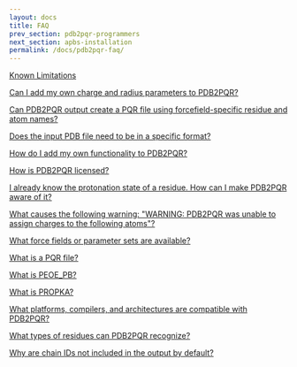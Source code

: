 ```yaml
---
layout: docs
title: FAQ
prev_section: pdb2pqr-programmers
next_section: apbs-installation
permalink: /docs/pdb2pqr-faq/
---
```



<script type="text/javascript" language="JavaScript"><!--
function HideContent(d) {
document.getElementById(d).style.display = "none";
}
function ShowContent(d) {
document.getElementById(d).style.display = "block";
}
function ReverseDisplay(d) {
if(document.getElementById(d).style.display == "none") { document.getElementById(d).style.display = "block"; }
else { document.getElementById(d).style.display = "none"; }
}
//--></script>



<a href="javascript:ReverseDisplay('limitations')">Known Limitations</a>

<div id="limitations" style="display:none;">
	<p>The following is a list of known limitations with the current version of PDB2PQR. Many of these limitations will be removed/fixed in future releases of the software: the web server is limited to biomolecules with less than 10,000 atoms.</p>
	<p>To limit the load on our servers, we currently limit web server submissions to proteins containing fewer than 10,000 atoms.</p>
	<ul>
		<li>If you are interested in using PDB2PQR for larger proteins, you are encouraged to download a command line version of PDB2PQR from the homepage.</li>
		<li>Ligands do not change PROPKA pKa predictions. The version of PROPKA we are currently using does not consider ligand effects (H-bonding, charges, etc.) when calculating pKa values. This support will be provided in future versions of PDB2PQR.</li>
		<li>The browser "back" button is not supported. Due to our use of CGI forms, we do not recommend use of your browser "back" button when using PDB2PQR. Links are provided on most pages for navigating the PDB2PQR site.</li>
	</ul>
</div>

<a href="javascript:ReverseDisplay('radius-parameters')">Can I add my own charge and radius parameters to PDB2PQR?</a>


<div id="radius-parameters" style="display:none;">
	<p>Yes; there are two ways to add your own parameters to PDB2PQR:</p>

	<h4>Adding a few additional parameters to an existing forcefield</h4>
	<p>If you are just adding the parameters of a few residues and atoms to an existing forcefield (e.g., AMBER), you can open the forcefield data file (dat/AMBER.DAT) directly and add your parameters. After the parameter addition, save the force field data file (dat/AMBER.DAT) with your changes. You should also update the corresponding .names file (dat/AMBER.names) if your added residue or atom naming scheme is different from the PDB2PQR canonical naming scheme.</p>

	<h4>Adding an entirely new forcefield.</h4>
	<p>If you are adding a new forcefield to PDB2PQR, then you will need to follow the instructions below:</p>
	<ol>
		<li>
			Provide two files:<br />
			<ul>
				<li>Your forcefield data file (e.g., myff.DAT).</li><li>If your atom naming scheme of the forcefield is different from the PDB2PQR canonical naming scheme, then you will also need to provide a names files (myff.names). It is recommended to build your own forcefield data file and names file based on existing .DAT and .names file formats. For more information on the XML format used in .names files, please refer to the XML file format documentation.</li>
			</ul>
		</li>
		<li>
			After finishing your forcefield data file and names file, these can be used with either the command line or the web server versions of PDB2PQR:
			<ul>
				<li>For command line execution:
					<ul><li>Locate your PDB2PQR distribution and place the forcefield and names files in the dat/ directory.</li><li>On PDB2PQR command line version, run: python pdb2pqr.py [options] --ff=myff {path} {output-path}</li></ul>
				</li>
			</ul>
		</li>
		<li>
				For the web server, select "User-defined forcefield" radio button, then specify your user-defined data file and names file. Select other options when needed, and then click "Submit".
		</li>
	</ol>
</div>


<a href="javascript:ReverseDisplay('forcefield-specific-residue')">Can PDB2PQR output create a PQR file using forcefield-specific residue and atom names?</a>

<div id="forcefield-specific-residue" style="display:none;">
	<p>Yes, using the <code>--ffout</code> flag with the command-line version of the code or by checking the appropriate box in the web interface. For patch-based forcefields a single residue might have different residue names. Additionally, some forcefield residue names might have 4 letters instead of the standard 3 letters, yielding columns that merge together: this will likely cause errors when used with APBS unless the resulting PQR file is cleaned up to add whitespace.</p>
</div>


<a href="javascript:ReverseDisplay('pdf-file-specific-format')">Does the input PDB file need to be in a specific format?</a>

<div id="pdf-file-specific-format" style="display:none;">
	<p>Ideally all input PDB files would be in standard PDB Format. Since this format assigns information to specific columns, if this information is not present (e.g., in whitespace delimited files), then PDB2PQR may give strange results.</p>
</div>


<a href="javascript:ReverseDisplay('add-functionality')">How do I add my own functionality to PDB2PQR?</a>

<div id="add-functionality" style="display:none;">
	<p>PDB2PQR version 1.1.0 introduced the <code>extensions</code> directory which allows users to incorporate custom operations into the PDB2PQR workflow.</p>
</div>


<a href="javascript:ReverseDisplay('licensing')">How is PDB2PQR licensed?</a>

<div id="licensing" style="display:none;">
	<p>PDB2PQR is covered under the <a href="http://opensource.org/licenses/bsd-license.php">BSD License</a>, which basically means you can copy it, change it, use subsets of it, redistribute it, etc.; however, you need to give credit to the original source and the original portion of the code must remain under the BSD License. The PROPKA and PDB2PKA packages are also available under the BSD License. <a href="../pdb2pqr-license/">View the license.</a></p>
</div>


<a href="javascript:ReverseDisplay('protonation-state')">I already know the protonation state of a residue. How can I make PDB2PQR aware of it?</a>

<div id="protonation-state" style="display:none;">
<p>DB2PQR has the ability to recognize certain protonation states and keep them fixed during optimization. To use this feature manually rename the residue name in the PDB file as follows:</p>
	<ul>
		<li>Neutral ASP: ASH</li>
		<li>Negative CYS: CYM</li>
		<li>Neutral GLU: GLH</li>
		<li>Neutral HIS: HIE/HID/HSD/HSE</li>
		<li>Positive HIS: HIP/HSP</li>
		<li>Neutral LYS: LYN</li>
		<li>Negative TYR: TYM</li>
	</ul>
</div>


<a href="javascript:ReverseDisplay('warning-unable-to-assign-charges')">What causes the following warning: "WARNING: PDB2PQR was unable to assign charges to the following atoms"?

<div id="warning-unable-to-assign-charges" style="display:none;">
	<p>This message usually occurs when atoms belonging to ligands or other residues are not found in the forcefield data file. As a conversion utility PDB2PQR is unable to assign charges and radii when they are not available in the forcefield - thus this warning message will occur for most ligands unless a MOL2 file is provided for the ligand with the --ligand option. Occasionally this message will occur in error for a standard amino acid residue where an atom or residue may be misnamed.</p>
	<p>Some of the protonation states derived from the [PROPKA]] results are not supported in the requested forcefield and thus PDB2PQR is unable to get charges and radii for that state. PDB2PQR currently supports the following states as derived from PROPKA:</p>
	<table>
		<tr>
			<th>Protonation State</th>
			<th>AMBER Support</th>
			<th>CHARMM Support</th>
			<th>PARSE Support</th>
		</tr>
		<tr>
			<td>Neutral N-Terminus</td>
			<td>No</td>
			<td>No</td>
			<td>Yes</td>
		</tr>
		<tr>
			<td>Neutral C-Terminus</td>
			<td>No</td>
			<td>No</td>
			<td>Yes</td></tr>
		<tr>
			<td>Neutral ARG</td>
			<td>No</td>
			<td>No</td>
			<td>No</td>
		</tr>
		<tr>
			<td>Neutral ASP</td>
			<td>Yes†</td>
			<td>Yes</td>
			<td>Yes</td>
		</tr>
		<tr>
			<td>Negative CYS</td>
			<td>Yes†</td>
			<td>No</td>
			<td>Yes</td>
		</tr>
		<tr>
			<td>Neutral GLU</td>
			<td>Yes†</td>
			<td>Yes</td>
			<td>Yes</td>
		</tr>
		<tr><td>Neutral HIS</td>
			<td>Yes</td>
			<td>Yes</td>
			<td>Yes</td>
		</tr>
		<tr>
			<td>Neutral LYS</td>
			<td>Yes†</td>
			<td>No</td>
			<td>Yes</td>
		</tr>
		<tr>
			<td>Negative TYR</td>
			<td>No</td>
			<td>No</td>
			<td>Yes</td>
		</tr>
	</table>
	<p>† Only if residue is not a terminal residue; if the residue is terminal it will not be set to this state.</p>
</div>



<a href="javascript:ReverseDisplay('force-fields-available')">What force fields or parameter sets are available?</a>

<div id="force-fields-available" style="display:none;">
	<p>PDB2PQR currently has built in support for AMBER 94, CHARMM 27, and PARSE. You may also supply a user-defined forcefield.</p>
</div>


<a href="javascript:ReverseDisplay('pqr-file')">What is a PQR file?</a>

<div id="pqr-file" style="display:none;">
	<p>A PQR file is a PDB file with the temperature and occupancy columns replaced by columns containing the per-atom charge (Q) and radius (R). PQR files are used in several computational biology packages, including APBS.</p>
</div>



<a href="javascript:ReverseDisplay('peoe-pb')">What is PEOE_PB?</a>

<div id="peoe-pb" style="display:none;">
	<p>PEOE_PB is the partial charge optimization method developed by Paul Czodrowski for Poisson-Boltzmann electrostatics calculations. More information can be found in the following publication:</br>
	Czodrowski P, Dramburg I, Sotriffer CA, Klebe G. Development, validation, and application of adapted PEOE charges to estimate pKa values of functional groups in protein-ligand complexes. Proteins, 65, 424-437 (2006). <a href="http://dx.doi.org/10.1002/prot.21110">http://dx.doi.org/10.1002/prot.21110</a></p>
</div>


<a href="javascript:ReverseDisplay('what-is-propka')">What is PROPKA?</a>

<div id="what-is-propka" style="display:none;">
	<p>PROPKA is a heuristic pKa calculation software package developed by Jan Jensen at University of Copenhagen. <a href="http://propka.ki.ku.dk/">More information</a>.</p>
</div>


<a href="javascript:ReverseDisplay('what-platforms')">What platforms, compilers, and architectures are compatible with PDB2PQR?</a>

<div id="what-platforms" style="display:none;">
	<p>The PDB2PQR code itself is platform independent, but to use PropKa within PDB2PQR you must compile some code. PropKa has been tested with the Gnu gcc/g77 compilers on i*86, ia64, x86_64, and Mac OS X (Darwin) systems. It has also been tested with Intel icc/ifort compilers on i*86 and ia64 systems. If you find that PDB2PQR/PropKa does not compile on your system please send a bug report. PDB2PKA requires a C++ compiler and has been tested with g++.</p>
	<p>The PDB2PQR web interface can be accessed with nearly any browser on any platform, so this question will focus on the command-line version of the software. The PDB2PQR code itself is written in OS-independent Python, and thus will work with Python under Cygwin. Unfortunately PROPKA makes use of compilers and shared objects, which can be rather tricky through Cygwin. For basic functionality under Windows, it is strongly recommended to use PDB2PQR without PROPKA enabled; if you would like to try to get PROPKA working as well, you might want to look at section 6.2.2 of the <a href="https://www.python.org/doc/2.4.1/inst/tweak-flags.html">Building Extensions in the Python Tutorial</a>.</p>
</div>


<a href="javascript:ReverseDisplay('residues-recognized')">What types of residues can PDB2PQR recognize?</a>

<div id="residues-recognized" style="display:none;">
	<p>PDB2PQR recognizes all of the standard amino acids, nucleic acids, and waters (both WAT and HOH) in most titration states -- with some force-field dependent caveats.  PDB2PQR will also use PEOE to parameterize ligands if provided in MOL2 format.</p>
</div>


<a href="javascript:ReverseDisplay('chain-id')">Why are chain IDs not included in the output by default?</a>

<div id="chain-id" style="display:none;">
	<p>This is done specifically for APBS, as older versions of APBS were unable to handle chain IDs in a PQR file. To keep the chain IDs in your resulting PQR file please use the <code>--chain</code> option with command-line execution or select the appropriate checkbox on the web interface.</p>
</div>